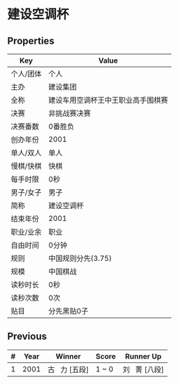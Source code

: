 # 建设空调杯

## Properties

| Key | Value |
| --- | ----- |
| 个人/团体 | 个人 |
| 主办 | 建设集团 |
| 全称 | 建设车用空调杯王中王职业高手围棋赛 |
| 决赛 | 非挑战赛决赛 |
| 决赛番数 | 0番胜负 |
| 创办年份 | 2001 |
| 单人/双人 | 单人 |
| 慢棋/快棋 | 快棋 |
| 每手时限 | 0秒 |
| 男子/女子 | 男子 |
| 简称 | 建设空调杯 |
| 结束年份 | 2001 |
| 职业/业余 | 职业 |
| 自由时间 | 0分钟 |
| 规则 | 中国规则分先(3.75) |
| 规模 | 中国棋战 |
| 读秒时长 | 0秒 |
| 读秒次数 | 0次 |
| 贴目 | 分先黑贴0子 |

## Previous

| # | Year | Winner | Score | Runner Up |
| --- | --- | --- | --- | --- |
| 1 | 2001 | 古   力 [五段] | 1 ~ 0 | 刘   菁 [八段] |

